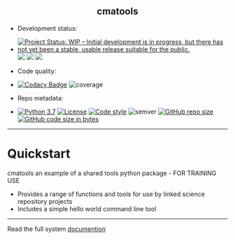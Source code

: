 <h2 align="center">cmatools</h2>

 - Development status: 
 - [![Project Status: WIP – Initial development is in progress, but there has not yet been a stable, usable release suitable for the public.](https://www.repostatus.org/badges/latest/wip.svg)](https://www.repostatus.org/#wip) ![](https://github.com/jonathan-winn-geo/cmatools/workflows/unit-tests/badge.svg) ![](https://github.com/jonathan-winn-geo/cmatools/workflows/unit-tests/badge.svg)  ![](https://github.com/cma-open/cmatools/workflows/docs/badge.svg)

- Code quality: 
- [![Codacy Badge](https://api.codacy.com/project/badge/Grade/bc11e8877db94af394b794def1c4c585)](https://app.codacy.com/manual/jonathan.winn/cmatools?utm_source=github.com&utm_medium=referral&utm_content=jonathan-winn-geo/cmatools&utm_campaign=Badge_Grade_Dashboard) ![coverage](https://img.shields.io/badge/coverage-80%25-yellowgreen)

- Repo metadata:
- [![Python 3.7](https://img.shields.io/badge/python-3.7-blue.svg)](https://www.python.org/downloads/release/python-370/) [![License](https://img.shields.io/badge/License-BSD%203--Clause-blue.svg)](https://opensource.org/licenses/BSD-3-Clause) [![Code style](https://img.shields.io/badge/code%20style-black-000000.svg)](https://github.com/psf/black) ![semver](https://img.shields.io/badge/semver-2.0.0-blue) [![GitHub repo size](https://img.shields.io/github/repo-size/jonathan-winn-geo/cmatools)](https://github.com/repo-size/jonathan-winn-geo/cmatools) [![GitHub code size in bytes](https://img.shields.io/github/languages/code-size/jonathan-winn-geo/cmatools)](https://github.com/code-size/jonathan-winn-geo/cmatools)


---


# Quickstart

cmatools an example of a shared tools python package - FOR TRAINING USE

- Provides a range of functions and tools for use by linked science repository projects
- Includes a simple hello world command line tool


--- 

Read the full system [documention](https://cma-open.github.io/cmatools/docs/build/index.html)
